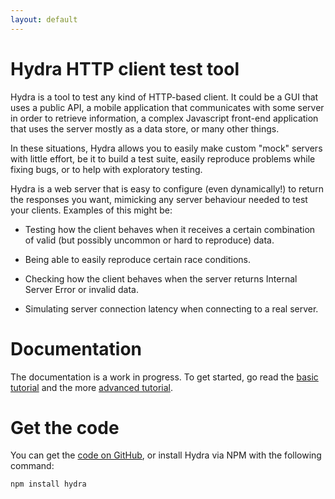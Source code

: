```yaml
---
layout: default
---
```

Hydra HTTP client test tool
===========================

Hydra is a tool to test any kind of HTTP-based client. It could be a
GUI that uses a public API, a mobile application that communicates
with some server in order to retrieve information, a complex
Javascript front-end application that uses the server mostly as a data
store, or many other things.

In these situations, Hydra allows you to easily make custom "mock"
servers with little effort, be it to build a test suite, easily
reproduce problems while fixing bugs, or to help with exploratory
testing.

Hydra is a web server that is easy to configure (even dynamically!) to
return the responses you want, mimicking any server behaviour needed
to test your clients. Examples of this might be:

* Testing how the client behaves when it receives a certain
combination of valid (but possibly uncommon or hard to reproduce) data.

* Being able to easily reproduce certain race conditions.

* Checking how the client behaves when the server returns Internal
Server Error or invalid data.

* Simulating server connection latency when connecting to a real
server.

Documentation
=============

The documentation is a work in progress. To get started, go read the
[basic tutorial](tutorial) and the more [advanced
tutorial](tutorial/advanced).

Get the code
============

You can get the [code on
GitHub](https://github.com/operasoftware/hydra), or install Hydra via
NPM with the following command:

    npm install hydra
